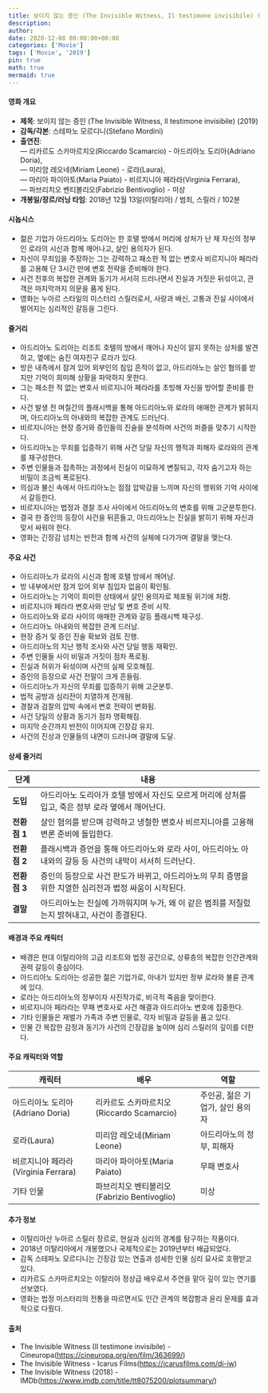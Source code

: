 ```yaml
---
title: 보이지 않는 증인 (The Invisible Witness, Il testimone invisibile) (2019)
description: 
author: 
date: 2020-12-08 00:00:00+00:00
categories: ['Movie']
tags: ['Movie', '2019']
pin: true
math: true
mermaid: true
---
```

#### 영화 개요

- **제목**: 보이지 않는 증인 (The Invisible Witness, Il testimone invisibile) (2019)  
- **감독/각본**: 스테파노 모르디니(Stefano Mordini)  
- **출연진**:  
  — 리카르도 스카마르치오(Riccardo Scamarcio) - 아드리아노 도리아(Adriano Doria),  
  — 미리암 레오네(Miriam Leone) - 로라(Laura),  
  — 마리아 파이아토(Maria Paiato) - 비르지니아 페라라(Virginia Ferrara),  
  — 파브리치오 벤티볼리오(Fabrizio Bentivoglio) - 미상  
- **개봉일/장르/러닝 타임**: 2018년 12월 13일(이탈리아) / 범죄, 스릴러 / 102분  

#### 시놉시스

- 젊은 기업가 아드리아노 도리아는 한 호텔 방에서 머리에 상처가 난 채 자신의 정부인 로라의 시신과 함께 깨어나고, 살인 용의자가 된다.  
- 자신이 무죄임을 주장하는 그는 강력하고 패소한 적 없는 변호사 비르지니아 페라라를 고용해 단 3시간 만에 변호 전략을 준비해야 한다.  
- 사건 전후의 복잡한 관계와 동기가 서서히 드러나면서 진실과 거짓은 뒤섞이고, 관객은 마지막까지 의문을 품게 된다.  
- 영화는 누아르 스타일의 미스터리 스릴러로서, 사랑과 배신, 고통과 진실 사이에서 벌어지는 심리적인 갈등을 그린다.  

#### 줄거리

- 아드리아노 도리아는 리조트 호텔의 방에서 깨어나 자신이 알지 못하는 상처를 발견하고, 옆에는 숨진 여자친구 로라가 있다.  
- 방은 내측에서 잠겨 있어 외부인의 침입 흔적이 없고, 아드리아노는 살인 혐의를 받지만 기억이 희미해 상황을 파악하지 못한다.  
- 그는 패소한 적 없는 변호사 비르지니아 페라라를 초빙해 자신을 방어할 준비를 한다.  
- 사건 발생 전 며칠간의 플래시백을 통해 아드리아노와 로라의 애매한 관계가 밝혀지며, 아드리아노의 아내와의 복잡한 관계도 드러난다.  
- 비르지니아는 현장 증거와 증인들의 진술을 분석하며 사건의 퍼즐을 맞추기 시작한다.  
- 아드리아노는 무죄를 입증하기 위해 사건 당일 자신의 행적과 피해자 로라와의 관계를 재구성한다.  
- 주변 인물들과 접촉하는 과정에서 진실이 미묘하게 변질되고, 각자 숨기고자 하는 비밀이 조금씩 폭로된다.  
- 의심과 불신 속에서 아드리아노는 점점 압박감을 느끼며 자신의 행위와 기억 사이에서 갈등한다.  
- 비르지니아는 법정과 경찰 조사 사이에서 아드리아노의 변호를 위해 고군분투한다.  
- 결국 한 증인의 등장이 사건을 뒤흔들고, 아드리아노는 진실을 밝히기 위해 자신과 맞서 싸워야 한다.  
- 영화는 긴장감 넘치는 반전과 함께 사건의 실체에 다가가며 결말을 맺는다.  

#### 주요 사건

- 아드리아노가 로라의 시신과 함께 호텔 방에서 깨어남.  
- 방 내부에서만 잠겨 있어 외부 침입자 없음이 확인됨.  
- 아드리아노는 기억이 희미한 상태에서 살인 용의자로 체포될 위기에 처함.  
- 비르지니아 페라라 변호사와 만남 및 변호 준비 시작.  
- 아드리아노와 로라 사이의 애매한 관계와 갈등 플래시백 재구성.  
- 아드리아노 아내와의 복잡한 관계 드러남.  
- 현장 증거 및 증인 진술 확보와 검토 진행.  
- 아드리아노의 지난 행적 조사와 사건 당일 행동 재확인.  
- 주변 인물들 사이 비밀과 거짓이 점차 폭로됨.  
- 진실과 허위가 뒤섞이며 사건의 실체 모호해짐.  
- 증인의 등장으로 사건 전말이 크게 흔들림.  
- 아드리아노가 자신의 무죄를 입증하기 위해 고군분투.  
- 법적 공방과 심리전이 치열하게 전개됨.  
- 경찰과 검찰의 압박 속에서 변호 전략이 변화됨.  
- 사건 당일의 상황과 동기가 점차 명확해짐.  
- 마지막 순간까지 반전이 이어지며 긴장감 유지.  
- 사건의 진상과 인물들의 내면이 드러나며 결말에 도달.  

#### 상세 줄거리

| **단계**   | **내용**                                                                                 |
|------------|------------------------------------------------------------------------------------------|
| **도입**  | 아드리아노 도리아가 호텔 방에서 자신도 모르게 머리에 상처를 입고, 죽은 정부 로라 옆에서 깨어난다. |
| **전환점 1** | 살인 혐의를 받으며 강력하고 냉철한 변호사 비르지니아를 고용해 변론 준비에 돌입한다.             |
| **전환점 2** | 플래시백과 증언을 통해 아드리아노와 로라 사이, 아드리아노 아내와의 갈등 등 사건의 내막이 서서히 드러난다. |
| **전환점 3** | 증인의 등장으로 사건 판도가 바뀌고, 아드리아노의 무죄 증명을 위한 치열한 심리전과 법정 싸움이 시작된다.  |
| **결말**  | 아드리아노는 진실에 가까워지며 누가, 왜 이 같은 범죄를 저질렀는지 밝혀내고, 사건이 종결된다.           |

#### 배경과 주요 캐릭터

- 배경은 현대 이탈리아의 고급 리조트와 법정 공간으로, 상류층의 복잡한 인간관계와 권력 갈등이 중심이다.  
- 아드리아노 도리아는 성공한 젊은 기업가로, 아내가 있지만 정부 로라와 불륜 관계에 있다.  
- 로라는 아드리아노의 정부이자 사진작가로, 비극적 죽음을 맞이한다.  
- 비르지니아 페라라는 무패 변호사로 사건 해결과 아드리아노 변호에 집중한다.  
- 기타 인물들은 재벌가 가족과 주변 인물로, 각자 비밀과 갈등을 품고 있다.  
- 인물 간 복잡한 감정과 동기가 사건의 긴장감을 높이며 심리 스릴러의 깊이를 더한다.  

#### 주요 캐릭터와 역할

| **캐릭터**      | **배우**              | **역할**               |
|-----------------|-----------------------|------------------------|
| 아드리아노 도리아(Adriano Doria) | 리카르도 스카마르치오(Riccardo Scamarcio) | 주인공, 젊은 기업가, 살인 용의자 |
| 로라(Laura)     | 미리암 레오네(Miriam Leone) | 아드리아노의 정부, 피해자          |
| 비르지니아 페라라(Virginia Ferrara) | 마리아 파이아토(Maria Paiato)          | 무패 변호사                 |
| 기타 인물       | 파브리치오 벤티볼리오(Fabrizio Bentivoglio) | 미상                    |

#### 추가 정보

- 이탈리아산 누아르 스릴러 장르로, 현실과 심리의 경계를 탐구하는 작품이다.  
- 2018년 이탈리아에서 개봉했으나 국제적으로는 2019년부터 배급되었다.  
- 감독 스테파노 모르디니는 긴장감 있는 연출과 섬세한 인물 심리 묘사로 호평받고 있다.  
- 리카르도 스카마르치오는 이탈리아 정상급 배우로서 주연을 맡아 깊이 있는 연기를 선보였다.  
- 영화는 법정 미스터리의 전통을 따르면서도 인간 관계의 복잡함과 윤리 문제를 효과적으로 다뤘다.  

#### 출처

- The Invisible Witness (Il testimone invisibile) - Cineuropa(https://cineuropa.org/en/film/363699/)  
- The Invisible Witness - Icarus Films(https://icarusfilms.com/di-iw)  
- The Invisible Witness (2018) - IMDb(https://www.imdb.com/title/tt8075200/plotsummary/)
